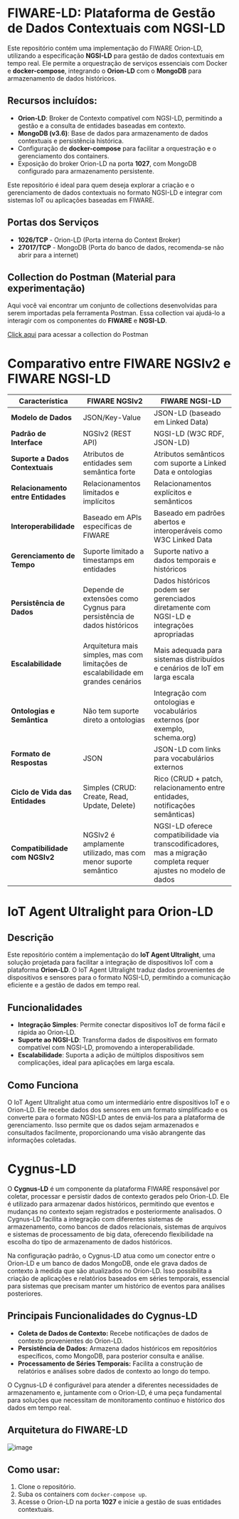 # FIWARE-LD: Plataforma de Gestão de Dados Contextuais com NGSI-LD

Este repositório contém uma implementação do FIWARE Orion-LD, utilizando a especificação **NGSI-LD** para gestão de dados contextuais em tempo real. Ele permite a orquestração de serviços essenciais com Docker e **docker-compose**, integrando o **Orion-LD** com o **MongoDB** para armazenamento de dados históricos.

## Recursos incluídos:

- **Orion-LD**: Broker de Contexto compatível com NGSI-LD, permitindo a gestão e a consulta de entidades baseadas em contexto.
- **MongoDB (v3.6)**: Base de dados para armazenamento de dados contextuais e persistência histórica.
- Configuração de **docker-compose** para facilitar a orquestração e o gerenciamento dos containers.
- Exposição do broker Orion-LD na porta **1027**, com MongoDB configurado para armazenamento persistente.

Este repositório é ideal para quem deseja explorar a criação e o gerenciamento de dados contextuais no formato NGSI-LD e integrar com sistemas IoT ou aplicações baseadas em FIWARE.

## Portas dos Serviços

- **1026/TCP** - Orion-LD (Porta interna do Context Broker)
- **27017/TCP** - MongoDB (Porta do banco de dados, recomenda-se não abrir para a internet)

## Collection do Postman (Material para experimentação)

Aqui você vai encontrar um conjunto de collections desenvolvidas para serem importadas pela ferramenta Postman. Essa collection vai ajudá-lo a interagir com os componentes do **FIWARE** e **NGSI-LD**.

[Click aqui](https://www.postman.com/fiware/fiware-foundation-ev-s-public-workspace/folder/gthdx5a/linked-data-using-orion-ld)
para acessar a collection do Postman

# Comparativo entre FIWARE NGSIv2 e FIWARE NGSI-LD

| Característica                       |            FIWARE NGSIv2             |          FIWARE NGSI-LD           |
|--------------------------------------|--------------------------------------|-----------------------------------|
| **Modelo de Dados**                  | JSON/Key-Value                       | JSON-LD (baseado em Linked Data)  |
| **Padrão de Interface**              | NGSIv2 (REST API)                   | NGSI-LD (W3C RDF, JSON-LD)        |
| **Suporte a Dados Contextuais**      | Atributos de entidades sem semântica forte | Atributos semânticos com suporte a Linked Data e ontologias |
| **Relacionamento entre Entidades**   | Relacionamentos limitados e implícitos | Relacionamentos explícitos e semânticos |
| **Interoperabilidade**               | Baseado em APIs específicas de FIWARE | Baseado em padrões abertos e interoperáveis como W3C Linked Data |
| **Gerenciamento de Tempo**           | Suporte limitado a timestamps em entidades | Suporte nativo a dados temporais e históricos |
| **Persistência de Dados**            | Depende de extensões como Cygnus para persistência de dados históricos | Dados históricos podem ser gerenciados diretamente com NGSI-LD e integrações apropriadas |
| **Escalabilidade**                   | Arquitetura mais simples, mas com limitações de escalabilidade em grandes cenários | Mais adequada para sistemas distribuídos e cenários de IoT em larga escala |
| **Ontologias e Semântica**          | Não tem suporte direto a ontologias  | Integração com ontologias e vocabulários externos (por exemplo, schema.org) |
| **Formato de Respostas**             | JSON                                 | JSON-LD com links para vocabulários externos |
| **Ciclo de Vida das Entidades**      | Simples (CRUD: Create, Read, Update, Delete) | Rico (CRUD + patch, relacionamento entre entidades, notificações semânticas) |
| **Compatibilidade com NGSIv2**       | NGSIv2 é amplamente utilizado, mas com menor suporte semântico | NGSI-LD oferece compatibilidade via transcodificadores, mas a migração completa requer ajustes no modelo de dados |

# IoT Agent Ultralight para Orion-LD

## Descrição
Este repositório contém a implementação do **IoT Agent Ultralight**, uma solução projetada para facilitar a integração de dispositivos IoT com a plataforma **Orion-LD**. O IoT Agent Ultralight traduz dados provenientes de dispositivos e sensores para o formato NGSI-LD, permitindo a comunicação eficiente e a gestão de dados em tempo real.

## Funcionalidades
- **Integração Simples**: Permite conectar dispositivos IoT de forma fácil e rápida ao Orion-LD.
- **Suporte ao NGSI-LD**: Transforma dados de dispositivos em formato compatível com NGSI-LD, promovendo a interoperabilidade.
- **Escalabilidade**: Suporta a adição de múltiplos dispositivos sem complicações, ideal para aplicações em larga escala.

## Como Funciona
O IoT Agent Ultralight atua como um intermediário entre dispositivos IoT e o Orion-LD. Ele recebe dados dos sensores em um formato simplificado e os converte para o formato NGSI-LD antes de enviá-los para a plataforma de gerenciamento. Isso permite que os dados sejam armazenados e consultados facilmente, proporcionando uma visão abrangente das informações coletadas.

# Cygnus-LD

O **Cygnus-LD** é um componente da plataforma FIWARE responsável por coletar, processar e persistir dados de contexto gerados pelo Orion-LD. Ele é utilizado para armazenar dados históricos, permitindo que eventos e mudanças no contexto sejam registrados e posteriormente analisados. O Cygnus-LD facilita a integração com diferentes sistemas de armazenamento, como bancos de dados relacionais, sistemas de arquivos e sistemas de processamento de big data, oferecendo flexibilidade na escolha do tipo de armazenamento de dados históricos.

Na configuração padrão, o Cygnus-LD atua como um conector entre o Orion-LD e um banco de dados MongoDB, onde ele grava dados de contexto à medida que são atualizados no Orion-LD. Isso possibilita a criação de aplicações e relatórios baseados em séries temporais, essencial para sistemas que precisam manter um histórico de eventos para análises posteriores.

## Principais Funcionalidades do Cygnus-LD

- **Coleta de Dados de Contexto:** Recebe notificações de dados de contexto provenientes do Orion-LD.
- **Persistência de Dados:** Armazena dados históricos em repositórios específicos, como MongoDB, para posterior consulta e análise.
- **Processamento de Séries Temporais:** Facilita a construção de relatórios e análises sobre dados de contexto ao longo do tempo.

O Cygnus-LD é configurável para atender a diferentes necessidades de armazenamento e, juntamente com o Orion-LD, é uma peça fundamental para soluções que necessitam de monitoramento contínuo e histórico dos dados em tempo real.

## Arquitetura do FIWARE-LD

![image](https://github.com/user-attachments/assets/fe75ec56-d729-4018-adfc-9f2c5a537c20)

## Como usar:

1. Clone o repositório.
2. Suba os containers com `docker-compose up`.
3. Acesse o Orion-LD na porta **1027** e inicie a gestão de suas entidades contextuais.

